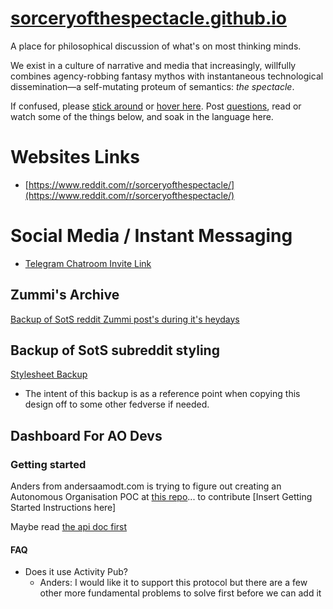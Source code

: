 # [sorceryofthespectacle.github.io](sorceryofthespectacle.github.io)

A place for philosophical discussion of what's on most thinking minds.

We exist in a culture of narrative and media that increasingly, willfully combines agency-robbing fantasy mythos with instantaneous technological dissemination—a self-mutating proteum of semantics: *the spectacle*.

If confused, please  [stick around](http://www.reddit.com/tb/2ncoxs) or [hover here](https://www.reddit.com/r/SubredditDrama/comments/3dm0sp?context=10000 "We live in a culture that uses media to tell us how to live. Our culture purposefully creates fantasies that rob us of our freedom, and this is more effective with technology like the internet. This phenomenon is a self modifying cluster of symbols and signs that constantly change their meaning.
--: Unpacked By /u/Nethodsod"). Post [questions](https://www.reddit.com/r/sorceryofthespectacle/wiki/index/what-is-this-subreddit-about), read or watch some of the things below, and soak in the language here.

# Websites Links

* [https://www.reddit.com/r/sorceryofthespectacle/](https://www.reddit.com/r/sorceryofthespectacle/)

# Social Media / Instant Messaging

* [Telegram Chatroom Invite Link](https://t.me/sotslobby)

## Zummi's Archive

[Backup of SotS reddit Zummi post's during it's heydays](https://sorceryofthespectacle.github.io/zummiArchive/)

## Backup of SotS subreddit styling

[Stylesheet Backup](https://github.com/SorceryOfTheSpectacle/subreddit-style-sheet-backup)

* The intent of this backup is as a reference point when copying this design off to some other fedverse if needed.

## Dashboard For AO Devs

### Getting started

Anders from andersaamodt.com is trying to figure out creating an Autonomous Organisation POC at [this repo](https://github.com/coalition-of-invisible-colleges/ao-react/tree/main)... to contribute [Insert Getting Started Instructions here]

Maybe read [the api doc first](https://github.com/coalition-of-invisible-colleges/ao-react/blob/main/API.md)

#### FAQ

- Does it use Activity Pub?
  - Anders: I would like it to support this protocol but there are a few other more fundamental problems to solve first before we can add it
